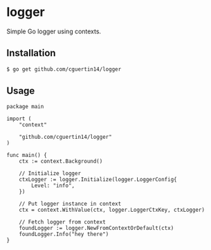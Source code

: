 # logger

Simple Go logger using contexts.

## Installation

```bash
$ go get github.com/cguertin14/logger
```

## Usage

```golang
package main

import (
	"context"

	"github.com/cguertin14/logger"
)

func main() {
	ctx := context.Background()

	// Initialize logger
	ctxLogger := logger.Initialize(logger.LoggerConfig{
		Level: "info",
	})

	// Put logger instance in context
	ctx = context.WithValue(ctx, logger.LoggerCtxKey, ctxLogger)

	// Fetch logger from context
	foundLogger := logger.NewFromContextOrDefault(ctx)
	foundLogger.Info("hey there")
}

```
